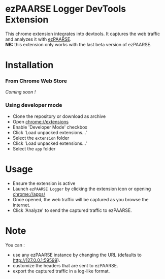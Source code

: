 ezPAARSE Logger DevTools Extension
===

This chrome extension integrates into devtools. It captures the web traffic and analyzes it with [ezPAARSE](https://github.com/ezpaarse-project/ezpaarse).  
**NB:** this extension only works with the last beta version of ezPAARSE.

Installation
===

### From Chrome Web Store
*Coming soon !*

### Using developer mode
 * Clone the repository or download as archive
 * Open [chrome://extensions](chrome://extensions)
 * Enable 'Developer Mode' checkbox
 * Click 'Load unpacked extensions...'
 * Select the `extension` folder
 * Click 'Load unpacked extensions...'
 * Select the `app` folder

Usage
===

- Ensure the extension is active
- Launch `ezPAARSE Logger` by clicking the extension icon or opening [chrome://apps/](chrome://apps/)
- Once opened, the web traffic will be captured as you browse the internet.
- Click 'Analyze' to send the captured traffic to ezPAARSE.

Note
===

You can :
- use any ezPAARSE instance by changing the URL (defaults to http://127.0.0.1:59599).
- customize the headers that are sent to ezPAARSE.
- export the captured traffic in a log-like format.
